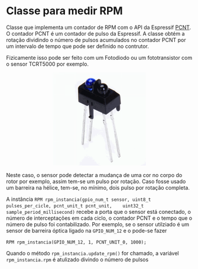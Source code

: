 # Classe para medir RPM
Classe que implementa um contador de RPM com o API da Espressif [PCNT](https://docs.espressif.com/projects/esp-idf/en/latest/esp32/api-reference/peripherals/pcnt.html). O contador PCNT é um contador de pulso da Espressif. A classe obtém a rotação dividindo o número de pulsos acumulados no contador PCNT por um intervalo de tempo que pode ser definido no contrutor.

Fizicamente isso pode ser feito com um Fotodiodo ou um fototransistor com o sensor TCRT5000 por exemplo.

<p align="center">
<img  src="/imagens/TCRT5000.png" width="50%"/>
</p>

Neste caso, o sensor pode detectar a mudança de uma cor no corpo do rotor por exemplo, assim tem-se um pulso por rotação. Caso fosse usado um barreira na hélice, tem-se, no mínimo, dois pulso por rotação completa.

A instância `RPM rpm_instancia(gpio_num_t sensor, uint8_t pulses_per_cicle, pcnt_unit_t pcnt_unit,    uint32_t sample_period_millisecond)` recebe a porta que o sensor está conectado, o número de interceptações em cada ciclo, o contador PCNT e o tempo que o número de pulso foi contabilizado. Por exemplo, se o sensor utilziado é um sensor de barreira óptica ligado na `GPIO_NUM_12` e o pode-se fazer

    RPM rpm_instancia(GPIO_NUM_12, 1, PCNT_UNIT_0, 1000);

Quando o método `rpm_instancia.update_rpm()`  for chamado, a variável `rpm_instancia.rpm` é atulizado divindo o número de pulsos  
